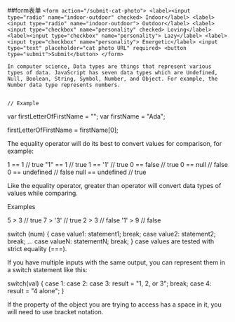 ##form表单
``<form action="/submit-cat-photo">
  <label><input type="radio" name="indoor-outdoor" checked> Indoor</label>
  <label><input type="radio" name="indoor-outdoor"> Outdoor</label>
  <label><input type="checkbox" name="personality" checked> Loving</label>
  <label><input type="checkbox" name="personality"> Lazy</label>
  <label><input type="checkbox" name="personality"> Energetic</label>
  <input type="text" placeholder="cat photo URL" required>
  <button type="submit">Submit</button>
    </form>
    ``


    In computer science, Data types are things that represent various types of data. JavaScript has seven data types which are Undefined, Null, Boolean, String, Symbol, Number, and Object. For example, the Number data type represents numbers.


    // Example
var firstLetterOfFirstName = "";
var firstName = "Ada";

firstLetterOfFirstName = firstName[0];


The equality operator will do its best to convert values for comparison, for example:

   1   ==  1        // true
  "1"  ==  1        // true
   1   == '1'       // true
   0   == false     // true
   0   == null      // false
   0   == undefined // false
 null  == undefined // true

 Like the equality operator, greater than operator will convert data types of values while comparing.

Examples

 5 > 3   // true
 7 > '3' // true
 2 > 3   // false
'1' > 9  // false


switch (num) {
  case value1:
    statement1;
    break;
  case value2:
    statement2;
    break;
...
  case valueN:
    statementN;
    break;
}
case values are tested with strict equality (===).

If you have multiple inputs with the same output, you can represent them in a switch statement like this:

switch(val) {
  case 1:
  case 2:
  case 3:
    result = "1, 2, or 3";
    break;
  case 4:
    result = "4 alone";
}

 If the property of the object you are trying to access has a space in it, you will need to use bracket notation.
